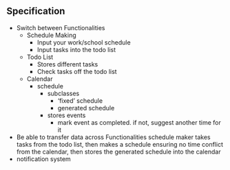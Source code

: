## Specification

- Switch between Functionalities 
  - Schedule Making
    - Input your work/school schedule
    - Input tasks into the todo list 
  - Todo List 
    - Stores different tasks 
    - Check tasks off the todo list 
  - Calendar 
    - schedule 
      - subclasses
        - ‘fixed’ schedule 
        - generated schedule 
      - stores events 
        - mark event as completed. if not, suggest another time for it 
- Be able to transfer data across Functionalities
schedule maker takes tasks from the todo list, then makes a schedule ensuring no time conflict from the calendar, then stores the generated schedule into the calendar 
- notification system
